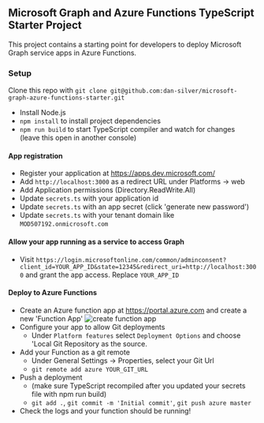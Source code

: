 ## Microsoft Graph and Azure Functions TypeScript Starter Project
This project contains a starting point for developers to deploy Microsoft Graph service apps in Azure Functions.

### Setup
Clone this repo with `git clone git@github.com:dan-silver/microsoft-graph-azure-functions-starter.git`
* Install Node.js
* ```npm install``` to install project dependencies
* ``` npm run build ``` to start TypeScript compiler and watch for changes (leave this open in another console)

#### App registration

* Register your application at https://apps.dev.microsoft.com/
* Add `http://localhost:3000` as a redirect URL under Platforms -> web
* Add Application permissions (Directory.ReadWrite.All)
* Update `secrets.ts` with your application id
* Update `secrets.ts` with an app secret (click 'generate new password')
* Update `secrets.ts` with your tenant domain like `MOD507192.onmicrosoft.com`

#### Allow your app running as a service to access Graph

* Visit `https://login.microsoftonline.com/common/adminconsent?client_id=YOUR_APP_ID&state=12345&redirect_uri=http://localhost:3000` and grant the app access. Replace `YOUR_APP_ID`

#### Deploy to Azure Functions

* Create an Azure function app at https://portal.azure.com and create a new 'Function App'
![create function app](screenshots/create-function-app.png)
* Configure your app to allow Git deployments
   * Under `Platform features` select `Deployment Options` and choose 'Local Git Repository as the source.
* Add your Function as a git remote
   * Under General Settings -> Properties, select your Git Url
   * `git remote add azure YOUR_GIT_URL`
* Push a deployment
  * (make sure TypeScript recompiled after you updated your secrets file with npm run build)
  * `git add .`, `git commit -m 'Initial commit'`, `git push azure master` 
* Check the logs and your function should be running!
